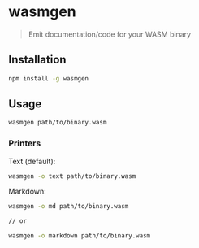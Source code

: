 # wasmgen

> Emit documentation/code for your WASM binary

## Installation

```sh
npm install -g wasmgen
```

## Usage

```sh
wasmgen path/to/binary.wasm
```

### Printers

Text (default):

```sh
wasmgen -o text path/to/binary.wasm
```

Markdown:

```sh
wasmgen -o md path/to/binary.wasm

// or

wasmgen -o markdown path/to/binary.wasm
```
